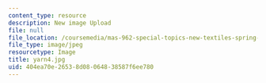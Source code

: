 ```yaml
---
content_type: resource
description: New image Upload
file: null
file_location: /coursemedia/mas-962-special-topics-new-textiles-spring-2010/404ea70e26538d08064838587f6ee780_yarn4.jpg
file_type: image/jpeg
resourcetype: Image
title: yarn4.jpg
uid: 404ea70e-2653-8d08-0648-38587f6ee780
---
```


